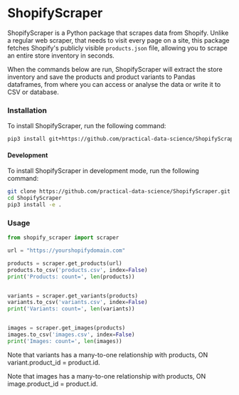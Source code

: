 # ShopifyScraper

ShopifyScraper is a Python package that scrapes data from Shopify. Unlike a regular web scraper, that needs to visit every page on a site, this package fetches Shopify's publicly visible `products.json` file, allowing you to scrape an entire store inventory in seconds.

When the commands below are run, ShopifyScraper will extract the store inventory and save the products and product variants to Pandas dataframes, from where you can access or analyse the data or write it to CSV or database. 

### Installation
To install ShopifyScraper, run the following command:

```bash
pip3 install git+https://github.com/practical-data-science/ShopifyScraper.git
```

#### Development
To install ShopifyScraper in development mode, run the following command:

```bash
git clone https://github.com/practical-data-science/ShopifyScraper.git
cd ShopifyScraper
pip3 install -e .
```

### Usage

```python
from shopify_scraper import scraper

url = "https://yourshopifydomain.com"

products = scraper.get_products(url)
products.to_csv('products.csv', index=False)
print('Products: count=', len(products))


variants = scraper.get_variants(products)
variants.to_csv('variants.csv', index=False)
print('Variants: count=', len(variants))


images = scraper.get_images(products)
images.to_csv('images.csv', index=False)
print('Images: count=', len(images))
```

Note that variants has a many-to-one relationship with products, ON variant.product_id = product.id.

Note that images has a many-to-one relationship with products, ON image.product_id = product.id.
